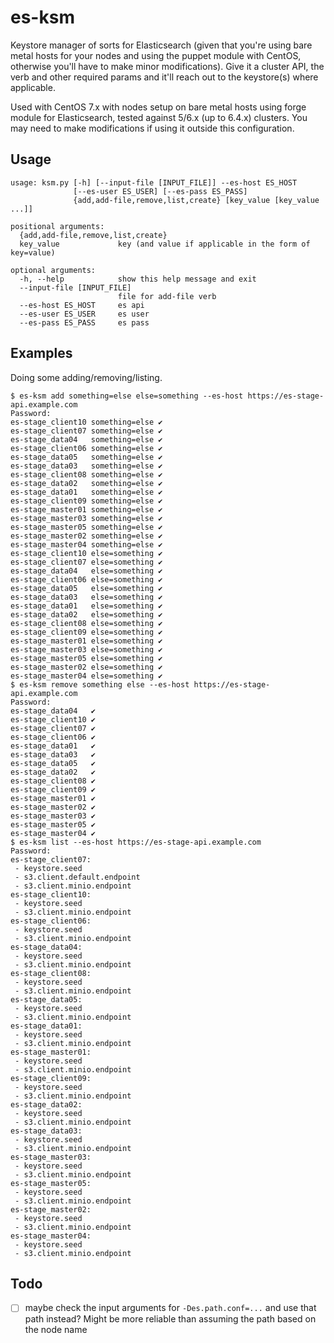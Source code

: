 # es-ksm

Keystore manager of sorts for Elasticsearch (given that you're using bare metal hosts for your nodes and using the puppet module with CentOS, otherwise you'll have to make minor modifications). Give it a cluster API, the verb and other required params and it'll reach out to the keystore(s) where applicable.

Used with CentOS 7.x with nodes setup on bare metal hosts using forge module for Elasticsearch, tested against 5/6.x (up to 6.4.x) clusters. You may need to make modifications if using it outside this configuration.

## Usage

```
usage: ksm.py [-h] [--input-file [INPUT_FILE]] --es-host ES_HOST
              [--es-user ES_USER] [--es-pass ES_PASS]
              {add,add-file,remove,list,create} [key_value [key_value ...]]

positional arguments:
  {add,add-file,remove,list,create}
  key_value             key (and value if applicable in the form of key=value)

optional arguments:
  -h, --help            show this help message and exit
  --input-file [INPUT_FILE]
                        file for add-file verb
  --es-host ES_HOST     es api
  --es-user ES_USER     es user
  --es-pass ES_PASS     es pass
```

## Examples

Doing some adding/removing/listing.

```
$ es-ksm add something=else else=something --es-host https://es-stage-api.example.com
Password: 
es-stage_client10 something=else ✔
es-stage_client07 something=else ✔
es-stage_data04   something=else ✔
es-stage_client06 something=else ✔
es-stage_data05   something=else ✔
es-stage_data03   something=else ✔
es-stage_client08 something=else ✔
es-stage_data02   something=else ✔
es-stage_data01   something=else ✔
es-stage_client09 something=else ✔
es-stage_master01 something=else ✔
es-stage_master03 something=else ✔
es-stage_master05 something=else ✔
es-stage_master02 something=else ✔
es-stage_master04 something=else ✔
es-stage_client10 else=something ✔
es-stage_client07 else=something ✔
es-stage_data04   else=something ✔
es-stage_client06 else=something ✔
es-stage_data05   else=something ✔
es-stage_data03   else=something ✔
es-stage_data01   else=something ✔
es-stage_data02   else=something ✔
es-stage_client08 else=something ✔
es-stage_client09 else=something ✔
es-stage_master01 else=something ✔
es-stage_master03 else=something ✔
es-stage_master05 else=something ✔
es-stage_master02 else=something ✔
es-stage_master04 else=something ✔
$ es-ksm remove something else --es-host https://es-stage-api.example.com
Password: 
es-stage_data04   ✔
es-stage_client10 ✔
es-stage_client07 ✔
es-stage_client06 ✔
es-stage_data01   ✔
es-stage_data03   ✔
es-stage_data05   ✔
es-stage_data02   ✔
es-stage_client08 ✔
es-stage_client09 ✔
es-stage_master01 ✔
es-stage_master02 ✔
es-stage_master03 ✔
es-stage_master05 ✔
es-stage_master04 ✔
$ es-ksm list --es-host https://es-stage-api.example.com                 
Password: 
es-stage_client07:
 - keystore.seed
 - s3.client.default.endpoint
 - s3.client.minio.endpoint
es-stage_client10:
 - keystore.seed
 - s3.client.minio.endpoint
es-stage_client06:
 - keystore.seed
 - s3.client.minio.endpoint
es-stage_data04:
 - keystore.seed
 - s3.client.minio.endpoint
es-stage_client08:
 - keystore.seed
 - s3.client.minio.endpoint
es-stage_data05:
 - keystore.seed
 - s3.client.minio.endpoint
es-stage_data01:
 - keystore.seed
 - s3.client.minio.endpoint
es-stage_master01:
 - keystore.seed
 - s3.client.minio.endpoint
es-stage_client09:
 - keystore.seed
 - s3.client.minio.endpoint
es-stage_data02:
 - keystore.seed
 - s3.client.minio.endpoint
es-stage_data03:
 - keystore.seed
 - s3.client.minio.endpoint
es-stage_master03:
 - keystore.seed
 - s3.client.minio.endpoint
es-stage_master05:
 - keystore.seed
 - s3.client.minio.endpoint
es-stage_master02:
 - keystore.seed
 - s3.client.minio.endpoint
es-stage_master04:
 - keystore.seed
 - s3.client.minio.endpoint
```

## Todo

- [ ] maybe check the input arguments for `-Des.path.conf=...` and use that path instead? Might be more reliable than assuming the path based on the node name

